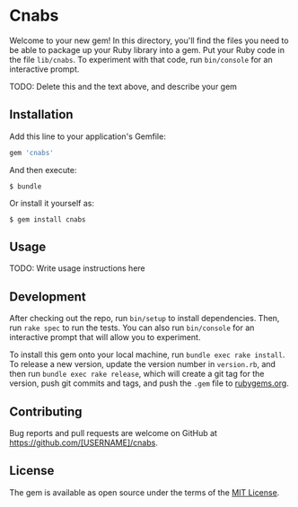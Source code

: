 # Cnabs

Welcome to your new gem! In this directory, you'll find the files you need to be able to package up your Ruby library into a gem. Put your Ruby code in the file `lib/cnabs`. To experiment with that code, run `bin/console` for an interactive prompt.

TODO: Delete this and the text above, and describe your gem

## Installation

Add this line to your application's Gemfile:

```ruby
gem 'cnabs'
```

And then execute:

    $ bundle

Or install it yourself as:

    $ gem install cnabs

## Usage

TODO: Write usage instructions here

## Development

After checking out the repo, run `bin/setup` to install dependencies. Then, run `rake spec` to run the tests. You can also run `bin/console` for an interactive prompt that will allow you to experiment.

To install this gem onto your local machine, run `bundle exec rake install`. To release a new version, update the version number in `version.rb`, and then run `bundle exec rake release`, which will create a git tag for the version, push git commits and tags, and push the `.gem` file to [rubygems.org](https://rubygems.org).

## Contributing

Bug reports and pull requests are welcome on GitHub at https://github.com/[USERNAME]/cnabs.


## License

The gem is available as open source under the terms of the [MIT License](http://opensource.org/licenses/MIT).

